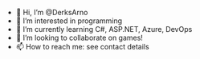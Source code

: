 - 👋 Hi, I’m @DerksArno
- 👀 I’m interested in programming
- 🌱 I’m currently learning C#, ASP.NET, Azure, DevOps
- 💞️ I’m looking to collaborate on games!
- 📫 How to reach me: see contact details

<!---
DerksArno/DerksArno is a ✨ special ✨ repository because its `README.md` (this file) appears on your GitHub profile.
You can click the Preview link to take a look at your changes.
--->

